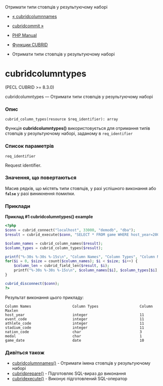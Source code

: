 Отримати типи стовпців у результуючому наборі

-   [« cubridcolumnnames](function.cubrid-column-names.html)
    
-   [cubridcommit »](function.cubrid-commit.html)
    
-   [PHP Manual](index.md)
    
-   [Функции CUBRID](ref.cubrid.md)
    
-   Отримати типи стовпців у результуючому наборі
    

# cubridcolumntypes

(PECL CUBRID >= 8.3.0)

cubridcolumntypes — Отримати типи стовпців у результуючому наборі

### Опис

```methodsynopsis
cubrid_column_types(resource $req_identifier): array
```

Функція **cubridcolumntypes()** використовується для отримання типів стовпців у результуючому наборі, заданому в `req_identifier`

### Список параметрів

`req_identifier`

Request identifier.

### Значення, що повертаються

Масив рядків, що містять типи стовпців, у разі успішного виконання або **`false`** у разі виникнення помилки.

### Приклади

**Приклад #1 **cubridcolumntypes()** example**

```php
<?php
$conn = cubrid_connect("localhost", 33000, "demodb", "dba");
$result = cubrid_execute($conn, "SELECT * FROM game WHERE host_year=2004 AND nation_code='AUS' AND medal='G'");

$column_names = cubrid_column_names($result);
$column_types = cubrid_column_types($result);

printf("%-30s %-30s %-15s\n", "Column Names", "Column Types", "Column Maxlen");
for($i = 0, $size = count($column_names); $i < $size; $i++) {
    $column_len = cubrid_field_len($result, $i);
    printf("%-30s %-30s %-15s\n", $column_names[$i], $column_types[$i], $column_len);
}

cubrid_disconnect($conn);
?>
```

Результат виконання цього прикладу:

```
Column Names                   Column Types                   Column Maxlen
host_year                      integer                        11
event_code                     integer                        11
athlete_code                   integer                        11
stadium_code                   integer                        11
nation_code                    char                           3
medal                          char                           1
game_date                      date                           10
```

### Дивіться також

-   [cubridcolumnnames()](function.cubrid-column-names.html) - Отримати імена стовпців у результуючому наборі
-   [cubridprepare()](function.cubrid-prepare.html) - Підготовляє SQL-вираз до виконання
-   [cubridexecute()](function.cubrid-execute.html) - Виконує підготовлений SQL-оператор